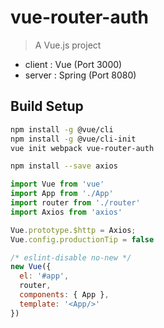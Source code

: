 # vue-router-auth

> A Vue.js project

+ client : Vue (Port 3000)
+ server : Spring (Port 8080)

## Build Setup

```bash
npm install -g @vue/cli
npm install -g @vue/cli-init
vue init webpack vue-router-auth

npm install --save axios
```

```js
import Vue from 'vue'
import App from './App'
import router from './router'
import Axios from 'axios'

Vue.prototype.$http = Axios;
Vue.config.productionTip = false

/* eslint-disable no-new */
new Vue({
  el: '#app',
  router,
  components: { App },
  template: '<App/>'
})
```



